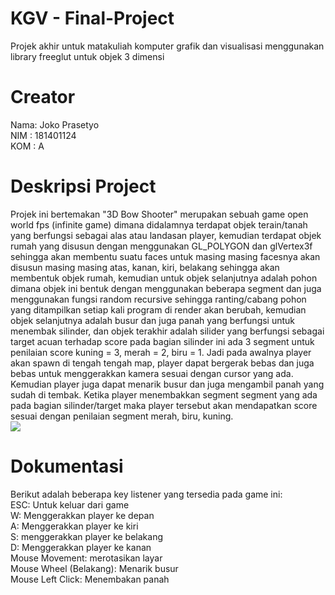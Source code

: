 # KGV - Final-Project
Projek akhir untuk matakuliah komputer grafik dan visualisasi menggunakan library freeglut untuk objek 3 dimensi

# Creator
Nama: Joko Prasetyo </br>
NIM : 181401124 </br>
KOM : A </br>

# Deskripsi Project
Projek ini bertemakan "3D Bow Shooter" merupakan sebuah game open world fps (infinite game) dimana didalamnya terdapat objek terain/tanah yang berfungsi sebagai alas atau landasan player, kemudian terdapat objek rumah yang disusun dengan menggunakan GL_POLYGON dan glVertex3f sehingga akan membentu suatu faces untuk masing masing facesnya akan disusun masing masing atas, kanan, kiri, belakang sehingga akan membentuk objek rumah, kemudian untuk objek selanjutnya adalah pohon dimana objek ini bentuk dengan menggunakan beberapa segment dan juga menggunakan fungsi random recursive sehingga ranting/cabang pohon yang ditampilkan setiap kali program di render akan berubah, kemudian objek selanjutnya adalah busur dan juga panah yang berfungsi untuk menembak silinder, dan objek terakhir adalah silider yang berfungsi sebagai target acuan terhadap score pada bagian silinder ini ada 3 segment untuk penilaian score kuning = 3, merah = 2, biru = 1. Jadi pada awalnya player akan spawn di tengah tengah map, player dapat bergerak bebas dan juga bebas untuk menggerakkan kamera sesuai dengan cursor yang ada. Kemudian player juga dapat menarik busur dan juga mengambil panah yang sudah di tembak. Ketika player menembakkan segment segment yang ada pada bagian silinder/target maka player tersebut akan mendapatkan score sesuai dengan penilaian segment merah, biru, kuning. 
</br>
![](https://i.ibb.co/ww8fXwF/ezgif-com-video-to-gif-4.gif)

# Dokumentasi 
Berikut adalah beberapa key listener yang tersedia pada game ini: </br> 
ESC: Untuk keluar dari game </br> 
W: Menggerakkan player ke depan </br> 
A: Menggerakkan player ke kiri </br> 
S: menggerakkan player ke belakang </br> 
D: Menggerakkan player ke kanan </br> 
Mouse Movement: merotasikan layar </br>
Mouse Wheel (Belakang): Menarik busur </br>
Mouse Left Click: Menembakan panah </br>
